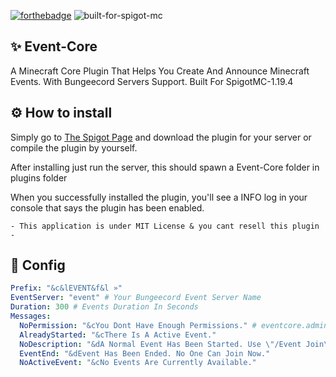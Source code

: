 [![forthebadge](https://forthebadge.com/images/badges/made-with-java.svg)](https://forthebadge.com)
![built-for-spigot-mc](https://user-images.githubusercontent.com/102294006/234592459-763d181e-43f1-47f2-972a-93b612bcb7fe.svg)


## ✨ Event-Core
A Minecraft Core Plugin That Helps You Create And Announce Minecraft Events. With Bungeecord Servers Support. Built For SpigotMC-1.19.4

## ⚙ How to install
Simply go to [The Spigot Page](https://spigotmc.org) and download the plugin for your server or compile the plugin by yourself.

After installing just run the server, this should spawn a Event-Core folder in plugins folder

When you successfully installed the plugin, you'll see a INFO log in your console that says the plugin has been enabled.

```
- This application is under MIT License & you cant resell this plugin -
```

## 🔹 Config
```yml
Prefix: "&c&lEVENT&f&l »"
EventServer: "event" # Your Bungeecord Event Server Name
Duration: 300 # Events Duration In Seconds
Messages:
  NoPermission: "&cYou Dont Have Enough Permissions." # eventcore.admin
  AlreadyStarted: "&cThere Is A Active Event."
  NoDescription: "&dA Normal Event Has Been Started. Use \"/Event Join\" To Participate."
  EventEnd: "&dEvent Has Been Ended. No One Can Join Now."
  NoActiveEvent: "&cNo Events Are Currently Available."
```
